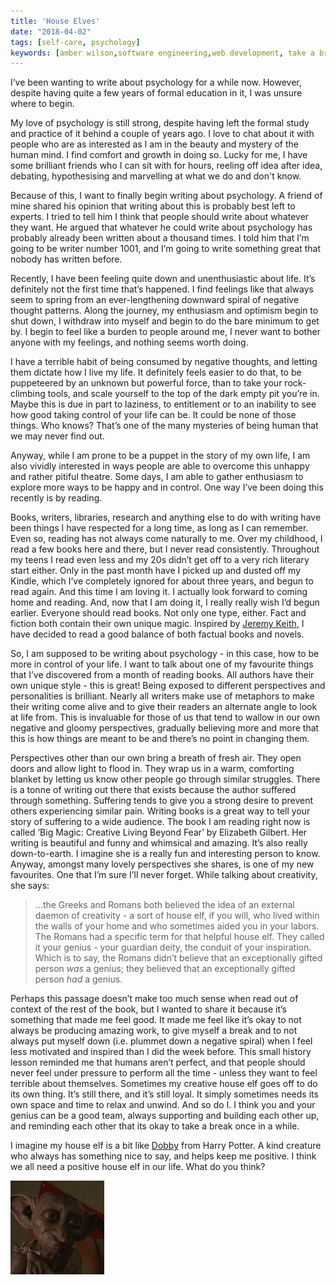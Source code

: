 ```yaml
---
title: 'House Elves'
date: "2018-04-02"
tags: [self-care, psychology]
keywords: [amber wilson,software engineering,web development, take a break, house elves, musing, psychology]
---
```


I’ve been wanting to write about psychology for a while now. However, despite having quite a few years of formal education in it, I was unsure where to begin.

My love of psychology is still strong, despite having left the formal study and practice of it behind a couple of years ago. I love to chat about it with people who are as interested as I am in the beauty and mystery of the human mind. I find comfort and growth in doing so. Lucky for me, I have some brilliant friends who I can sit with for hours, reeling off idea after idea, debating, hypothesising and marvelling at what we do and don't know.

Because of this, I want to finally begin writing about psychology. A friend of mine shared his opinion that writing about this is probably best left to experts. I tried to tell him I think that people should write about whatever they want. He argued that whatever he could write about psychology has probably already been written about a thousand times. I told him that I’m going to be writer number 1001, and I’m going to write something great that nobody has written before.

Recently, I have been feeling quite down and unenthusiastic about life. It’s definitely not the first time that’s happened. I find feelings like that always seem to spring from an ever-lengthening downward spiral of negative thought patterns. Along the journey, my enthusiasm and optimism begin to shut down, I withdraw into myself and begin to do the bare minimum to get by. I begin to feel like a burden to people around me, I never want to bother anyone with my feelings, and nothing seems worth doing.

I have a terrible habit of being consumed by negative thoughts, and letting them dictate how I live my life. It definitely feels easier to do that, to be puppeteered by an unknown but powerful force, than to take your rock-climbing tools, and scale yourself to the top of the dark empty pit you’re in. Maybe this is due in part to laziness, to entitlement or to an inability to see how good taking control of your life can be. It could be none of those things. Who knows? That’s one of the many mysteries of being human that we may never find out.

Anyway, while I am prone to be a puppet in the story of my own life, I am also vividly interested in ways people are able to overcome this unhappy and rather pitiful theatre. Some days, I am able to gather enthusiasm to explore more ways to be happy and in control. One way I’ve been doing this recently is by reading.

Books, writers, libraries, research and anything else to do with writing have been things I have respected for a long time, as long as I can remember. Even so, reading has not always come naturally to me. Over my childhood, I read a few books here and there, but I never read consistently. Throughout my teens I read even less and my 20s didn’t get off to a very rich literary start either. Only in the past month have I picked up and dusted off my Kindle, which I’ve completely ignored for about three years, and begun to read again. And this time I am loving it. I actually look forward to coming home and reading. And, now that I am doing it, I really really wish I’d begun earlier. Everyone should read books. Not only one type, either. Fact and fiction both contain their own unique magic. Inspired by [Jeremy Keith](https://adactio.com/journal/13242), I have decided to read a good balance of both factual books and novels.

So, I am supposed to be writing about psychology - in this case, how to be more in control of your life. I want to talk about one of my favourite things that I’ve discovered from a month of reading books. All authors have their own unique style - this is great! Being exposed to different perspectives and personalities is brilliant. Nearly all writers make use of metaphors to make their writing come alive and to give their readers an alternate angle to look at life from. This is invaluable for those of us that tend to wallow in our own negative and gloomy perspectives, gradually believing more and more that this is how things are meant to be and there’s no point in changing them.

Perspectives other than our own bring a breath of fresh air. They open doors and allow light to flood in. They wrap us in a warm, comforting blanket by letting us know other people go through similar struggles. There is a tonne of writing out there that exists because the author suffered through something. Suffering tends to give you a strong desire to prevent others experiencing similar pain. Writing books is a great way to tell your story of suffering to a wide audience. The book I am reading right now is called ‘Big Magic: Creative Living Beyond Fear’ by Elizabeth Gilbert. Her writing is beautiful and funny and whimsical and amazing. It’s also really down-to-earth. I imagine she is a really fun and interesting person to know. Anyway, amongst many lovely perspectives she shares, is one of my new favourites. One that I’m sure I’ll never forget. While talking about creativity, she says:

> …the Greeks and Romans both believed the idea of an external daemon of creativity - a sort of house elf, if you will, who lived within the walls of your home and who sometimes aided you in your labors. The Romans had a specific term for that helpful house elf. They called it your genius - your guardian deity, the conduit of your inspiration. Which is to say, the Romans didn’t believe that an exceptionally gifted person _was_ a genius; they believed that an exceptionally gifted person _had_ a genius.

Perhaps this passage doesn’t make too much sense when read out of context of the rest of the book, but I wanted to share it because it’s something that made me feel good. It made me feel like it’s okay to not always be producing amazing work, to give myself a break and to not always put myself down (i.e. plummet down a negative spiral) when I feel less motivated and inspired than I did the week before. This small history lesson reminded me that humans aren’t perfect, and that people should never feel under pressure to perform all the time - unless they want to feel terrible about themselves. Sometimes my creative house elf goes off to do its own thing. It’s still there, and it’s still loyal. It simply sometimes needs its own space and time to relax and unwind. And so do I. I think you and your genius can be a good team, always supporting and building each other up, and reminding each other that its okay to take a break once in a while.

I imagine my house elf is a bit like [Dobby](https://www.pottermore.com/explore-the-story/dobby) from Harry Potter. A kind creature who always has something nice to say, and helps keep me positive. I think we all need a positive house elf in our life. What do you think?

<div class="text-align-center-utility">
    <img src="img/dobby.png" alt="Dobby the house elf from Harry Potter"/>
</div>
